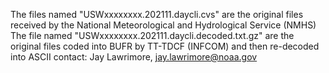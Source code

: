 The files named "USWxxxxxxxx.202111.daycli.cvs" are the original files received by the National Meteorological and Hydrological Service (NMHS)
The file named "USWxxxxxxxx.202111.daycli.decoded.txt.gz" are the original files coded into BUFR by TT-TDCF (INFCOM) and then re-decoded into ASCII
contact: Jay Lawrimore, jay.lawrimore@noaa.gov
